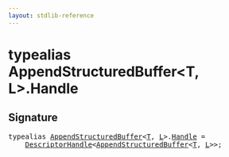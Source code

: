 ```yaml
---
layout: stdlib-reference
---
```


# typealias AppendStructuredBuffer\<T, L\>\.Handle

## Signature

<pre>
<span class='code_keyword'>typealias</span> <a href="../types/appendstructuredbuffer-06g/index" class="code_type">AppendStructuredBuffer</a>&lt;<a href="../types/appendstructuredbuffer-06g/index#typeparam-T" class="code_type">T</a>, <a href="../types/appendstructuredbuffer-06g/index#typeparam-L" class="code_type">L</a>&gt;.<a href="handle-0" class="code_type">Handle</a> = 
    <a href="../types/descriptorhandle-0a/index" class="code_type">DescriptorHandle</a>&lt;<a href="../types/appendstructuredbuffer-06g/index" class="code_type">AppendStructuredBuffer</a>&lt;<a href="../types/appendstructuredbuffer-06g/index#typeparam-T" class="code_type">T</a>, <a href="../types/appendstructuredbuffer-06g/index#typeparam-L" class="code_type">L</a>&gt;&gt;;
</pre>

